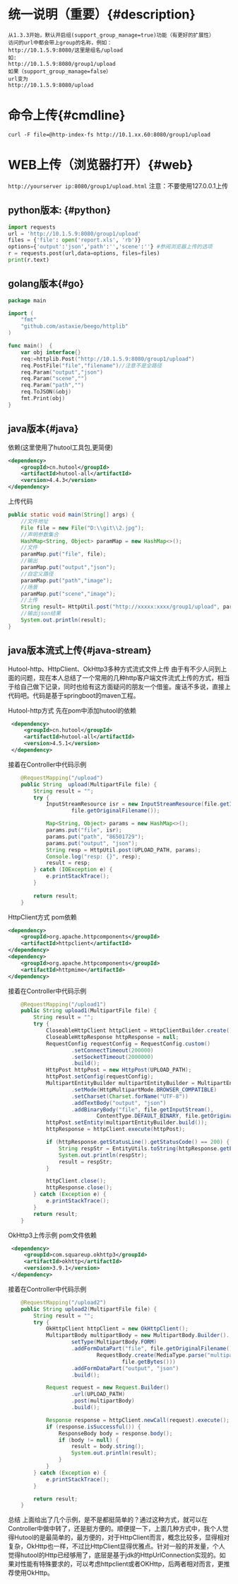 # 统一说明（重要）{#description}
```
从1.3.3开始，默认开启组(support_group_manage=true)功能（有更好的扩展性）
访问的url中都会带上group的名称，例如：
http://10.1.5.9:8080/这里是组名/upload
如:
http://10.1.5.9:8080/group1/upload
如果（support_group_manage=false）
url变为
http://10.1.5.9:8080/upload

```
# 命令上传{#cmdline}

`curl -F file=@http-index-fs http://10.1.xx.60:8080/group1/upload` 	


# WEB上传（浏览器打开）{#web}

`http://yourserver ip:8080/group1/upload.html` 注意：不要使用127.0.0.1上传 	



## python版本: {#python}
```python
import requests
url = 'http://10.1.5.9:8080/group1/upload'
files = {'file': open('report.xls', 'rb')}
options={'output':'json','path':'','scene':''} #参阅浏览器上传的选项
r = requests.post(url,data=options, files=files)
print(r.text)
```
## golang版本{#go}
```go
package main

import (
	"fmt"
	"github.com/astaxie/beego/httplib"
)

func main()  {
	var obj interface{}
	req:=httplib.Post("http://10.1.5.9:8080/group1/upload")
	req.PostFile("file","filename")//注意不是全路径
	req.Param("output","json")
	req.Param("scene","")
	req.Param("path","")
	req.ToJSON(&obj)
	fmt.Print(obj)
}
```
## java版本{#java}
依赖(这里使用了hutool工具包,更简便)
```xml
<dependency>
	<groupId>cn.hutool</groupId>
	<artifactId>hutool-all</artifactId>
	<version>4.4.3</version>
</dependency>
```
上传代码
```java
public static void main(String[] args) {
    //文件地址
    File file = new File("D:\\git\\2.jpg");
    //声明参数集合
    HashMap<String, Object> paramMap = new HashMap<>();
    //文件
    paramMap.put("file", file);
    //输出
    paramMap.put("output","json");
    //自定义路径
    paramMap.put("path","image");
    //场景
    paramMap.put("scene","image");
    //上传
    String result= HttpUtil.post("http://xxxxx:xxxx/group1/upload", paramMap);
    //输出json结果
    System.out.println(result);
}
```

## java版本流式上传{#java-stream}

Hutool-http、HttpClient、OkHttp3多种方式流式文件上传
由于有不少人问到上面的问题，现在本人总结了一个常用的几种http客户端文件流式上传的方式，相当于给自己做下记录，同时也给有这方面疑问的朋友一个借鉴。废话不多说，直接上代码吧。代码是基于springboot的maven工程。

Hutool-http方式
先在pom中添加hutool的依赖
```xml
 <dependency>
	 <groupId>cn.hutool</groupId>
	 <artifactId>hutool-all</artifactId>
	 <version>4.5.1</version>
 </dependency>
 ```
接着在Controller中代码示例
```java
    @RequestMapping("/upload")
    public String  upload(MultipartFile file) {
        String result = "";
        try {
            InputStreamResource isr = new InputStreamResource(file.getInputStream(),
                    file.getOriginalFilename());

            Map<String, Object> params = new HashMap<>();
            params.put("file", isr);
            params.put("path", "86501729");
            params.put("output", "json");
            String resp = HttpUtil.post(UPLOAD_PATH, params);
            Console.log("resp: {}", resp);
            result = resp;
        } catch (IOException e) {
            e.printStackTrace();
        }
        
        return result;
    }
```
HttpClient方式
pom依赖
```xml
<dependency>
	<groupId>org.apache.httpcomponents</groupId>
	<artifactId>httpclient</artifactId>
</dependency>
<dependency>
	<groupId>org.apache.httpcomponents</groupId>
	<artifactId>httpmime</artifactId>
</dependency>
```
接着在Controller中代码示例
```java
    @RequestMapping("/upload1")
    public String upload1(MultipartFile file) {
        String result = "";
        try {
            CloseableHttpClient httpClient = HttpClientBuilder.create().build();
            CloseableHttpResponse httpResponse = null;
            RequestConfig requestConfig = RequestConfig.custom()
                    .setConnectTimeout(200000)
                    .setSocketTimeout(2000000)
                    .build();
            HttpPost httpPost = new HttpPost(UPLOAD_PATH);
            httpPost.setConfig(requestConfig);
            MultipartEntityBuilder multipartEntityBuilder = MultipartEntityBuilder.create()
                    .setMode(HttpMultipartMode.BROWSER_COMPATIBLE)
                    .setCharset(Charset.forName("UTF-8"))
                    .addTextBody("output", "json")
                    .addBinaryBody("file", file.getInputStream(),
                            ContentType.DEFAULT_BINARY, file.getOriginalFilename());
            httpPost.setEntity(multipartEntityBuilder.build());
            httpResponse = httpClient.execute(httpPost);

            if (httpResponse.getStatusLine().getStatusCode() == 200) {
                String respStr = EntityUtils.toString(httpResponse.getEntity());
                System.out.println(respStr);
                result = respStr;
            }

            httpClient.close();
            httpResponse.close();
        } catch (Exception e) {
            e.printStackTrace();
        }
        return result;
    }
```
OkHttp3上传示例
pom文件依赖
```xml
 <dependency>
	 <groupId>com.squareup.okhttp3</groupId>
	 <artifactId>okhttp</artifactId>
	 <version>3.9.1</version>
 </dependency>
```
接着在Controller中代码示例
```java
    @RequestMapping("/upload2")
    public String upload2(MultipartFile file) {
        String result = "";
        try {
            OkHttpClient httpClient = new OkHttpClient();
            MultipartBody multipartBody = new MultipartBody.Builder().
                    setType(MultipartBody.FORM)
                    .addFormDataPart("file", file.getOriginalFilename(),
                            RequestBody.create(MediaType.parse("multipart/form-data;charset=utf-8"),
                                    file.getBytes()))
                    .addFormDataPart("output", "json")
                    .build();

            Request request = new Request.Builder()
                    .url(UPLOAD_PATH)
                    .post(multipartBody)
                    .build();

            Response response = httpClient.newCall(request).execute();
            if (response.isSuccessful()) {
                ResponseBody body = response.body();
                if (body != null) {
                    result = body.string();
                    System.out.println(result);
                }
            }
        } catch (Exception e) {
            e.printStackTrace();
        }

        return result;
    }
```
总结
上面给出了几个示例，是不是都挺简单的？通过这种方式，就可以在Controller中做中转了，还是挺方便的。顺便提一下，上面几种方式中，我个人觉得Hutool的是最简单的，最方便的，对于HttpClient而言，概念比较多，显得相对复杂，OkHttp也一样，不过比HttpClient显得优雅点。针对一般的并发量，个人觉得hutool的Http已经够用了，底层是基于jdk的HttpUrlConnection实现的。如果对性能有特殊要求的，可以考虑httpclient或者OKHttp，后两者相对而言，更推荐使用OkHttp。



